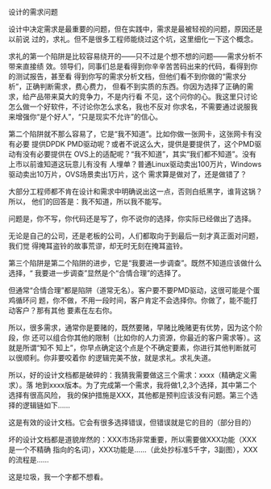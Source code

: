     
设计的需求问题

设计中决定需求是最重要的问题，但在实践中，需求是最被轻视的问题，原因还是以前说
过的，求礼。但不是很多工程师能绕过这个坑，这里细化一下这个概念。
  
求礼的第一个陷阱是比较容易绕开的——只不过是个想不想的问题——需求分析不带来直接绩
效。领导们，同事们总是看得到你辛辛苦苦码出来的代码，看得到你的测试报告，甚至看
得到你写的需求分析文档，但他们看不到你做的“需求分析”，正确判断需求，费心费力，
但看不到实质的东西。你因为选择了正确的需求，给产品带来莫大的竞争力，不是内行看
不见，这个问你的心。我这里只讨论怎么做一个好软件，不讨论你怎么求名，我也不反对
你求名，不需要通过说服我来增强你“是个好人”，“只是现实不允许”的信心。
  
第二个陷阱就不那么容易了，它是“我不知道”。比如你做一张网卡，这张网卡有没有必要
提供DPDK PMD驱动呢？或者不说这么大，提供是要提供了，这个PMD驱动有没有必要提供在
OVS上的适配呢？“我不知道”，其实“我们都不知道”。没有上市以前谁知道这玩意儿有没有
人埋单？普通Linux驱动卖出100万片，Windows驱动卖出10万片，OVS场景卖出1万片，这个
需求算是做对了，还是做错了？

大部分工程师都不肯在设计和需求中明确说出这一点，否则白纸黑字，谁背这锅？所以，
他们的回答是：我不知道，所以我不能写。

问题是，你不写，你代码还是写了，你不说你的选择，你实际已经做出了选择。

无论是自己的公司，还是老板的公司，人们都取向于到最后一刻才真正面对问题，我们觉
得掩耳盗铃的故事荒谬，却无时无刻在掩耳盗铃。
  
第三个陷阱是第二个陷阱的进步，它是“我要进一步调查”。既然不知道应该做什么选择，“
我要进一步调查”显然是个“合情合理”的选择了。

但通常“合情合理”都是陷阱（道常无名）。客户要不要PMD驱动，这很可能是个蛋鸡循环问
题，你不做，不用一段时间，客户肯定不会选择你。你做了，能不能打动客户？那有其他
要素在左右你。

所以，很多需求，通常你是要赌的，既然要赌，早赌比晚赌更有优势，因为这个阶段，你
还可以组合你其他的限制（比如你的人力资源，你最近的客户需求等）。这就是所谓“知不
知上”，你早点确定这个点是个不确定要素，你进行其他判断就可以很顺利。你非要咬着你
的逻辑完美不放，就是求礼。求礼失道。
  
所以，好的设计文档都是破碎的：我猜我需要做这三个需求：xxxx（精确定义需求）。落
地到xxxx版本。为了完成第一个需求，我将做1,2,3个选择，其中第二个选择有很高风险，
我的保护措施是XXX，其他都是预判应该没有问题。第三个选择的逻辑链如下……

这是有效的设计文档。它会有很多选择错误，但错误就是它的目的（部分目的）

坏的设计文档都是道貌岸然的：XXX市场非常重要，所以需要做XXX功能（XXX是一个不精确
指向的名词），XXX功能是……（此处抄标准5千字，3副图），XXX的流程是……

这是垃圾，我一个字都不想看。

